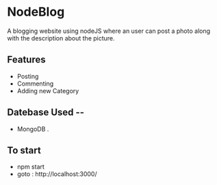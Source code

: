 NodeBlog
========

A blogging website using nodeJS where an user can post a photo along with the description about the picture. 

Features
--------
- Posting
- Commenting
- Adding new Category

Datebase Used --
----------------
- MongoDB .

To start
--------
- npm start
- goto : http://localhost:3000/